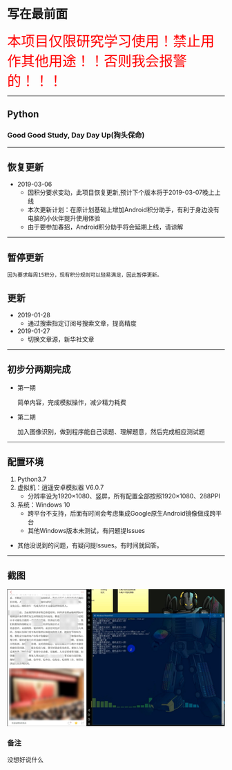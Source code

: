 # 写在最前面

<font color=#FF0000 size=6>本项目仅限研究学习使用！禁止用作其他用途！！否则我会报警的！！！</font>

---

## Python

### Good Good Study, Day Day Up(狗头保命)

---

## 恢复更新

* 2019-03-06
  * 因积分要求变动，此项目恢复更新,预计下个版本将于2019-03-07晚上上线
  * 本次更新计划：在原计划基础上增加Android积分助手，有利于身边没有电脑的小伙伴提升使用体验
  * 由于要参加春招，Android积分助手将会延期上线，请谅解

---  

## 暂停更新

    因为要求每周15积分，现有积分规则可以轻易满足，因此暂停更新。

## 更新

* 2019-01-28
  * 通过搜索指定订阅号搜索文章，提高精度
* 2019-01-27
  * 切换文章源，新华社文章

---

## 初步分两期完成

* 第一期  

    简单内容，完成模拟操作，减少精力耗费

* 第二期  

    加入图像识别，做到程序能自己读题、理解题意，然后完成相应测试题

---

## 配置环境  

1. Python3.7  
2. 虚拟机：逍遥安卓模拟器 V6.0.7  
    * 分辨率设为1920×1080、竖屏，所有配置全部按照1920×1080、288PPI
3. 系统：Windows 10  
    * 跨平台不支持，后面有时间会考虑集成Google原生Android镜像做成跨平台  
    * 其他Windows版本未测试，有问题提Issues

* 其他没说到的问题，有疑问提Issues。有时间就回答。  

---  

## 截图

![screenshot](./screenshot/screenshot.jpg)  

### 备注

没想好说什么